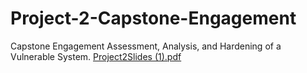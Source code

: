 # Project-2-Capstone-Engagement
Capstone Engagement Assessment, Analysis, and Hardening of a Vulnerable System.
[Project2Slides (1).pdf](https://github.com/mlahmala/Project-2-Capstone-Engagement/files/7741715/Project2Slides.1.pdf)
